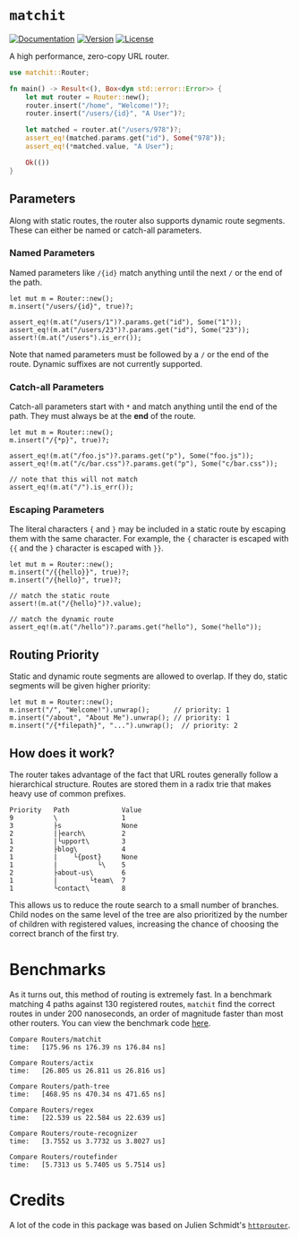 # `matchit`

[![Documentation](https://img.shields.io/badge/docs-0.8.1-4d76ae?style=for-the-badge)](https://docs.rs/matchit)
[![Version](https://img.shields.io/crates/v/matchit?style=for-the-badge)](https://crates.io/crates/matchit)
[![License](https://img.shields.io/crates/l/matchit?style=for-the-badge)](https://crates.io/crates/matchit)

A high performance, zero-copy URL router.

```rust
use matchit::Router;

fn main() -> Result<(), Box<dyn std::error::Error>> {
    let mut router = Router::new();
    router.insert("/home", "Welcome!")?;
    router.insert("/users/{id}", "A User")?;

    let matched = router.at("/users/978")?;
    assert_eq!(matched.params.get("id"), Some("978"));
    assert_eq!(*matched.value, "A User");

    Ok(())
}
```

## Parameters

Along with static routes, the router also supports dynamic route segments. These can either be named or catch-all parameters.

### Named Parameters

Named parameters like `/{id}` match anything until the next `/` or the end of the path.

```rust,ignore
let mut m = Router::new();
m.insert("/users/{id}", true)?;

assert_eq!(m.at("/users/1")?.params.get("id"), Some("1"));
assert_eq!(m.at("/users/23")?.params.get("id"), Some("23"));
assert!(m.at("/users").is_err());
```

Note that named parameters must be followed by a `/` or the end of the route. Dynamic suffixes are not currently supported.

### Catch-all Parameters

Catch-all parameters start with `*` and match anything until the end of the path. They must always be at the **end** of the route.

```rust,ignore
let mut m = Router::new();
m.insert("/{*p}", true)?;

assert_eq!(m.at("/foo.js")?.params.get("p"), Some("foo.js"));
assert_eq!(m.at("/c/bar.css")?.params.get("p"), Some("c/bar.css"));

// note that this will not match
assert_eq!(m.at("/").is_err());
```

### Escaping Parameters

The literal characters `{` and `}` may be included in a static route by escaping them with the same character. For example, the `{` character is escaped with `{{` and the `}` character is escaped with `}}`.

```rust,ignore
let mut m = Router::new();
m.insert("/{{hello}}", true)?;
m.insert("/{hello}", true)?;

// match the static route
assert!(m.at("/{hello}")?.value);

// match the dynamic route
assert_eq!(m.at("/hello")?.params.get("hello"), Some("hello"));
```

## Routing Priority

Static and dynamic route segments are allowed to overlap. If they do, static segments will be given higher priority:

```rust,ignore
let mut m = Router::new();
m.insert("/", "Welcome!").unwrap();      // priority: 1
m.insert("/about", "About Me").unwrap(); // priority: 1
m.insert("/{*filepath}", "...").unwrap();  // priority: 2
```

## How does it work?

The router takes advantage of the fact that URL routes generally follow a hierarchical structure. Routes are stored them in a radix trie that makes heavy use of common prefixes.

```text
Priority   Path             Value
9          \                1
3          ├s               None
2          |├earch\         2
1          |└upport\        3
2          ├blog\           4
1          |    └{post}     None
1          |          └\    5
2          ├about-us\       6
1          |        └team\  7
1          └contact\        8
```

This allows us to reduce the route search to a small number of branches. Child nodes on the same level of the tree are also prioritized
by the number of children with registered values, increasing the chance of choosing the correct branch of the first try.

# Benchmarks

As it turns out, this method of routing is extremely fast. In a benchmark matching 4 paths against 130 registered routes, `matchit` find the correct routes
in under 200 nanoseconds, an order of magnitude faster than most other routers. You can view the benchmark code [here](https://github.com/ibraheemdev/matchit/blob/master/benches/bench.rs). 

```text
Compare Routers/matchit 
time:   [175.96 ns 176.39 ns 176.84 ns]

Compare Routers/actix
time:   [26.805 us 26.811 us 26.816 us]

Compare Routers/path-tree
time:   [468.95 ns 470.34 ns 471.65 ns]

Compare Routers/regex
time:   [22.539 us 22.584 us 22.639 us]

Compare Routers/route-recognizer
time:   [3.7552 us 3.7732 us 3.8027 us]

Compare Routers/routefinder
time:   [5.7313 us 5.7405 us 5.7514 us]
```

# Credits

A lot of the code in this package was based on Julien Schmidt's [`httprouter`](https://github.com/julienschmidt/httprouter).
